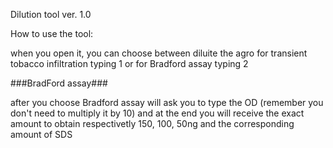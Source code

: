 Dilution tool ver. 1.0

How to use the tool:

  when you open it, you can choose between diluite the agro for transient tobacco infiltration typing 1 
  or for Bradford assay typing 2

###BradFord assay###

after you choose Bradford assay will ask you to type the OD (remember you don't need to multiply it by 10) and at the end you will receive the exact amount to obtain respectivetly 150, 100, 50ng and the corresponding amount of SDS
